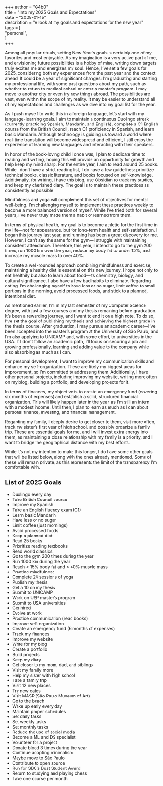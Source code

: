 +++
author = "G4b0"  
title = "Into my 2025 Goals and Expectations"  
date = "2025-01-15"  
description = "A look at my goals and expectations for the new year"  
tags = [  
    "personal",  
]  
+++

Among all popular rituals, setting New Year's goals is certainly one of my favorites and most enjoyable. As my imagination is a very active part of me, and envisioning future possibilities is a hobby of mine, writing down targets truly excites me and energizes my soul. Hence, I’ve set a few goals for 2025, considering both my experiences from the past year and the context ahead. It could be a year of significant changes: I’m graduating and starting my professional life, with some past questions about my path, such as whether to return to medical school or enter a master’s program. I may move to another city or even try new things abroad. The possibilities are vast, even within the scope of my reality. It may be easier to understand all of my expectations and challenges as we dive into my goal list for the year.

As I push myself to write this in a foreign language, let’s start with my language-learning goals. I aim to maintain a continuous Duolingo streak (currently practicing Spanish, Mandarin, and English), complete a C1 English course from the British Council, reach C1 proficiency in Spanish, and learn basic Mandarin. Although technology is guiding us toward a world where real-time translation will become widespread and efficient, I still enjoy the experience of learning new languages and interacting with their speakers.

In honor of the book-loving child I once was, I plan to dedicate time to reading and writing, hoping this will provide an opportunity for growth and help keep my mind sharp. For the entire year, I aim to read around 25 books. While I don’t have a strict reading list, I do have a few guidelines: prioritize technical books, classic literature, and books focused on self-knowledge. Additionally, for writing, I have this blog, use Obsidian to track my studies, and keep my cherished diary. The goal is to maintain these practices as consistently as possible.

Mindfulness and yoga will complement this set of objectives for mental well-being. I’m challenging myself to implement these practices weekly to become a more balanced version of myself. While I’ve tried both for several years, I’ve never truly made them a habit or learned from them.

In terms of physical health, my goal is to become athletic for the first time in my life—not for appearance, but for long-term health and self-satisfaction. I began this journey last year, and running has been a great discovery for me. However, I can’t say the same for the gym—I struggle with maintaining consistent attendance. Therefore, this year, I intend to go to the gym 200 times, run 1000 km over the year, reduce my body fat to under 15%, and increase my muscle mass to over 40%.

To create a well-rounded approach combining mindfulness and exercise, maintaining a healthy diet is essential on this new journey. I hope not only to eat healthily but also to learn about food—its chemistry, biology, and cultural significance. I also have a few bad habits to eliminate. Regarding eating, I’m challenging myself to have less or no sugar, limit coffee to small portions in the morning, avoid processed foods, and stick to a planned, intentional diet.

As mentioned earlier, I’m in my last semester of my Computer Science degree, with just a few courses and my thesis remaining before graduation. It’s been a rewarding journey, and I want to end it on a high note. To do so, I’ve set the goal of publishing my thesis and achieving the highest grade in the thesis course. After graduation, I may pursue an academic career—I’ve been accepted into the master’s program at the University of São Paulo, and I’m also applying to UNICAMP and, with some effort, to universities in the USA. If I don’t follow an academic path, I’ll focus on securing a job and growing professionally, learning and adding value to the company while also absorbing as much as I can.

For personal development, I want to improve my communication skills and enhance my self-organization. These are likely my biggest areas for improvement, so I’m committed to addressing them. Additionally, I have other personal projects, including improving my website, writing more often on my blog, building a portfolio, and developing projects for it.

In terms of finances, my objective is to create an emergency fund (covering six months of expenses) and establish a solid, structured financial organization. This will likely happen later in the year, as I’m still an intern with a modest income. Until then, I plan to learn as much as I can about personal finance, investing, and financial management.

Regarding my family, I deeply desire to get closer to them, visit more often, track my sister’s first year of high school, and possibly organize a family trip. These are essential goals for me, and I will invest extra energy into them, as maintaining a close relationship with my family is a priority, and I want to bridge the geographical distance with my best efforts.

While it’s not my intention to make this longer, I do have some other goals that will be listed below, along with the ones already mentioned. Some of these will remain private, as this represents the limit of the transparency I’m comfortable with.

## List of 2025 Goals

- Duolingo every day  
- Take British Council course  
- Improve my Spanish  
- Take an English fluency exam (C1)  
- Learn basic Mandarin  
- Have less or no sugar  
- Limit coffee (just mornings)  
- Avoid processed foods  
- Keep a planned diet  
- Read 25 books  
- Prioritize reading textbooks  
- Read world classics  
- Go to the gym 200 times during the year  
- Run 1000 km during the year  
- Reach < 15% body fat and > 40% muscle mass  
- Practice mindfulness  
- Complete 24 sessions of yoga  
- Publish my thesis  
- Get a 10 on my thesis  
- Submit to UNICAMP  
- Work on USP master’s program  
- Submit to USA universities  
- Get hired  
- Evolve at work  
- Practice communication (read books)  
- Improve self-organization  
- Create an emergency fund (6 months of expenses)  
- Track my finances  
- Improve my website  
- Write for my blog  
- Create a portfolio  
- Build projects  
- Keep my diary  
- Get closer to my mom, dad, and siblings  
- Visit my family more  
- Help my sister with high school  
- Take a family trip  
- Visit 12 new places  
- Try new cafes  
- Visit MASP (São Paulo Museum of Art)  
- Go to the beach  
- Wake up early every day  
- Maintain proper schedules  
- Set daily tasks  
- Set weekly tasks  
- Set monthly tasks  
- Reduce the use of social media  
- Become a ML and DS specialist  
- Volunteer for a project  
- Donate blood 3 times during the year  
- Continue adopting minimalism  
- Maybe move to São Paulo  
- Contribute to open source  
- Run for SBC’s Best Student Award  
- Return to studying and playing chess  
- Take one course per month  
